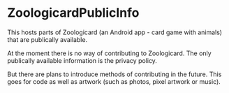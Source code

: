 # ZoologicardPublicInfo
This hosts parts of Zoologicard (an Android app - card game with animals) that are publically available.

At the moment there is no way of contributing to Zoologicard. The only publically available information is the privacy policy.

But there are plans to introduce methods of contributing in the future. This goes for code as well as artwork (such as photos, pixel artwork or music).
